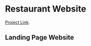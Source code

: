 # Restaurant Website

[Project Link](https://epraz.github.io/matching-memory/).

## Landing Page Website